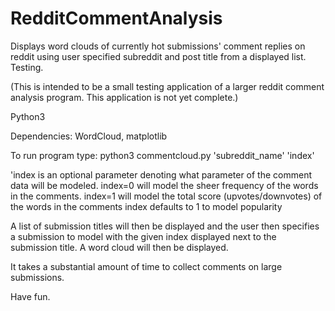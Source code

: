 # RedditCommentAnalysis
Displays word clouds of currently hot submissions' comment replies on reddit using user specified subreddit and post title from a displayed list. Testing.

(This is intended to be a small testing application of a larger reddit comment analysis program. This application is not yet complete.)

Python3



Dependencies: WordCloud, matplotlib

To run program type: python3 commentcloud.py 'subreddit_name' 'index'

'index is an optional parameter denoting what parameter of the comment data will be modeled. 
index=0 will model the sheer frequency of the words in the comments.
index=1 will model the total score (upvotes/downvotes) of the words in the comments
index defaults to 1 to model popularity

A list of submission titles will then be displayed and the user then specifies a submission to model with the given index displayed next to the submission title.
A word cloud will then be displayed.

It takes a substantial amount of time to collect comments on large submissions.

Have fun.
